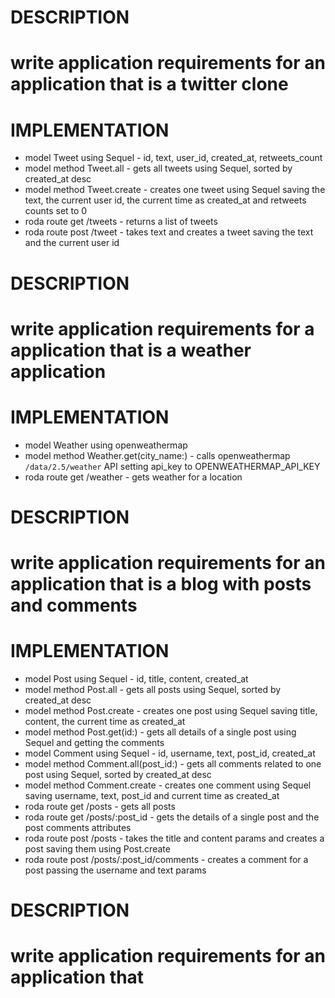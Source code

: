 # DESCRIPTION
# write application requirements for an application that is a twitter clone
# IMPLEMENTATION
- model Tweet using Sequel - id, text, user_id, created_at, retweets_count
- model method Tweet.all - gets all tweets using Sequel, sorted by created_at desc
- model method Tweet.create - creates one tweet using Sequel saving the text, the current user id, the current time as created_at and retweets counts set to 0
- roda route get /tweets - returns a list of tweets
- roda route post /tweet - takes text and creates a tweet saving the text and the current user id
# DESCRIPTION
# write application requirements for a application that is a weather application
# IMPLEMENTATION
- model Weather using openweathermap
- model method Weather.get(city_name:) - calls openweathermap `/data/2.5/weather` API setting api_key to OPENWEATHERMAP_API_KEY
- roda route get /weather - gets weather for a location
# DESCRIPTION
# write application requirements for an application that is a blog with posts and comments
# IMPLEMENTATION
- model Post using Sequel - id, title, content, created_at
- model method Post.all - gets all posts using Sequel, sorted by created_at desc
- model method Post.create - creates one post using Sequel saving title, content, the current time as created_at
- model method Post.get(id:) - gets all details of a single post using Sequel and getting the comments
- model Comment using Sequel - id, username, text, post_id, created_at
- model method Comment.all(post_id:) - gets all comments related to one post using Sequel, sorted by created_at desc
- model method Comment.create - creates one comment using Sequel saving username, text, post_id and current time as created_at
- roda route get /posts - gets all posts
- roda route get /posts/:post_id - gets the details of a single post and the post comments attributes
- roda route post /posts - takes the title and content params and creates a post saving them using Post.create
- roda route post /posts/:post_id/comments - creates a comment for a post passing the username and text params
# DESCRIPTION
# write application requirements for an application that <PROMPT>

